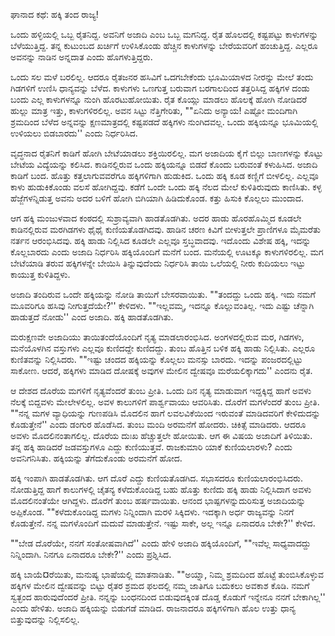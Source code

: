 ಘಾನಾದ ಕಥೆ: ಹಕ್ಕಿ ತಂದ ರಾಜ್ಯ!

ಒಂದು ಹಳ್ಳಿಯಲ್ಲಿ ಒಬ್ಬ ರೈತನಿದ್ದ. ಅವನಿಗೆ ಅಜಾದಿ ಎಂಬ ಒಬ್ಬ ಮಗನಿದ್ದ. ರೈತ ಹೊಲದಲ್ಲಿ ಕಷ್ಟಪಟ್ಟು ಕಾಳುಗಳನ್ನು ಬೆಳೆಯುತ್ತಿದ್ದ. ತನ್ನ ಕುಟುಂಬದ ಖರ್ಚಿಗೆ
ಉಳಿಸಿಕೊಂಡು ಹೆಚ್ಚಿನ ಕಾಳುಗಳನ್ನು ಬೇರೆಯವರಿಗೆ ಹಂಚುತ್ತಿದ್ದ. ಎಲ್ಲರೂ ಅವನನ್ನು ನಾಡಿನ ಅನ್ನದಾತ ಎಂದು ಹೊಗಳುತ್ತಿದ್ದರು.

ಒಂದು ಸಲ ಮಳೆ ಬರಲಿಲ್ಲ. ಆದರೂ ರೈತಜನರ ಹಸಿವಿಗೆ ಒದಗಬೇಕೆಂದು ಭೂಮಿಯಾಳದ ನೀರನ್ನು ಮೇಲೆ ತಂದು ಗಿಡಗಳಿಗೆ ಉಣಿಸಿ ಧಾನ್ಯವನ್ನು ಬೆಳೆದ. ಕಾಳುಗಳು ಒಣಗುತ್ತ 
ಬರುವಾಗ ಬರಗಾಲದಿಂದ ತತ್ತರಿಸಿದ್ದ ಹಕ್ಕಿಗಳ ದಂಡು ಬಂದು ಎಲ್ಲ ಕಾಳುಗಳನ್ನೂ ನುಂಗಿ ಹೊರಟುಹೋಯಿತು. ರೈತ ಕೊಯ್ಲು ಮಾಡಲು ಹೊಲಕ್ಕೆ ಹೋಗಿ ನೋಡಿದರೆ ಹುಲ್ಲು
ಮಾತ್ರ ಇತ್ತು, ಕಾಳುಗಳಿರಲಿಲ್ಲ. ಅವನ ಸಿಟ್ಟು ನೆತ್ತಿಗೇರಿತು, ""ಏನಿದು ಅನ್ಯಾಯ! ಎಷ್ಟೋ ಮಂದಿಗಾಗಿ ಶ್ರಮದಿಂದ ಬೆಳೆದ ಅನ್ನವನ್ನು ಕ್ಷಣಮಾತ್ರದಲ್ಲಿ 
ಕಷ್ಟಪಡದೆ ಹಕ್ಕಿಗಳು ನುಂಗಿದವಲ್ಲ. ಒಂದು ಹಕ್ಕಿಯನ್ನೂ ಭೂಮಿಯಲ್ಲಿ ಉಳಿಯಲು ಬಿಡಬಾರದು'' ಎಂದು ನಿರ್ಧರಿಸಿದ.

ವೃದ್ಧನಾದ ರೈತನಿಗೆ ಕಾಡಿಗೆ ಹೋಗಿ ಬೇಟೆಯಾಡಲು ಶಕ್ತಿಯಿರಲಿಲ್ಲ. ಮಗ ಅಜಾದಿಯ ಕೈಗೆ ಬಿಲ್ಲು ಬಾಣಗಳನ್ನು ಕೊಟ್ಟು ಬೇಟೆಯ ವಿದ್ಯೆಯನ್ನು ಕಲಿಸಿದ. 
ಕಾಡಿನಲ್ಲಿರುವ ಒಂದು ಹಕ್ಕಿಯನ್ನೂ ಬಿಡದೆ ಕೊಂದು ಬರುವಂತೆ ಕಳುಹಿಸಿದ. ಅಜಾದಿ ಕಾಡಿಗೆ ಬಂದ. ಹೊತ್ತು ಕತ್ತಲಾಗುವವರೆಗೂ ಹಕ್ಕಿಗಳಿಗಾಗಿ ಹುಡುಕಿದ. ಒಂದು ಹಕ್ಕಿ 
ಕೂಡ ಕಣ್ಣಿಗೆ ಬೀಳಲಿಲ್ಲ. ಎಲ್ಲವೂ ಕಾಳು ಹುಡುಕಿಕೊಂಡು ವಲಸೆ ಹೋಗಿದ್ದವು. ಕಡೆಗೆ ಒಂದೇ ಒಂದು ಹಕ್ಕಿ ನೆಲದ ಮೇಲೆ ಕುಳಿತಿರುವುದು ಕಾಣಿಸಿತು. ಕಳ್ಳ 
ಹೆಜ್ಜೆಗಳನ್ನಿಡುತ್ತ ಅವನು ಅದರ ಬಳಿಗೆ ಹೋಗಿ ಬಿಗಿಯಾಗಿ ಹಿಡಿದುಕೊಂಡ. ಕತ್ತು ಹಿಸುಕಿ ಕೊಲ್ಲಲು ಮುಂದಾದ.

ಆಗ ಹಕ್ಕಿ ಮಂಜುಳವಾದ ಕಂಠದಲ್ಲಿ ಸುಶ್ರಾವ್ಯವಾಗಿ ಹಾಡತೊಡಗಿತು. ಅದರ ಹಾಡು ಹೊರಹೊಮ್ಮಿದ ಕೂಡಲೇ ಕಾಡಿನಲ್ಲಿರುವ ಮರಗಿಡಗಳು ಥೈಥೈ ಕುಣಿಯತೊಡಗಿದವು. ಹಾಡಿನ 
ಚರಣ ಕಿವಿಗೆ ಬೀಳುತ್ತಲೇ ಪ್ರಾಣಿಗಳೂ ಮೈಮರೆತು ನರ್ತನ ಆರಂಭಿಸಿದವು. ಹಕ್ಕಿ ಹಾಡು ನಿಲ್ಲಿಸಿದ ಕೂಡಲೇ ಎಲ್ಲವೂ ಸ್ತಬ್ಧವಾದವು. ಇದೊಂದು ವಿಶೇಷ ಹಕ್ಕಿ, ಇದನ್ನು
ಕೊಲ್ಲಬಾರದು ಎಂದು ಅಜಾದಿ ನಿರ್ಧರಿಸಿ ಹಕ್ಕಿಯೊಂದಿಗೆ ಮನೆಗೆ ಬಂದ. ಮನೆಯಲ್ಲಿ ಊಟಕ್ಕೂ ಕಾಳುಗಳಿರಲಿಲ್ಲ. ಮಗ ಬೇಟೆಯಾಡಿ ತರುವ ಹಕ್ಕಿಗಳನ್ನೇ ಬೇಯಿಸಿ 
ತಿನ್ನುವುದೆಂದು ನಿರ್ಧರಿಸಿ ತಾಯಿ ಒಲೆಯಲ್ಲಿ ನೀರು ಕುದಿಯಲು ಇಟ್ಟು ಕಾಯುತ್ತ ಕುಳಿತಿದ್ದಳು.

ಅಜಾದಿ ತಂದಿರುವ ಒಂದೇ ಹಕ್ಕಿಯನ್ನು ನೋಡಿ ತಾಯಿಗೆ ಬೇಸರವಾಯಿತು. ""ತಂದದ್ದು ಒಂದು ಹಕ್ಕಿ. ಇದು ನಮಗೆ ಮೂವರಿಗೂ ಹಸಿವು ನೀಗುತ್ತದೆಯೇ?'' ಕೇಳಿದಳು. 
""ಇಲ್ಲವಮ್ಮ, ಇದನ್ನೂ ಕೊಲ್ಲುವಂತಿಲ್ಲ. ಇದು ಎಷ್ಟು ಚೆನ್ನಾಗಿ ಹಾಡುತ್ತದೆ ನೋಡು'' ಎಂದ ಅಜಾದಿ. ಹಕ್ಕಿ ಹಾಡತೊಡಗಿತು. 

ಮರುಕ್ಷಣವೇ ಅಜಾದಿಯು ತಾಯಿತಂದೆಯೊಂದಿಗೆ ನೃತ್ಯ ಮಾಡಲಾರಂಭಿಸಿದ. ಅಂಗಳದಲ್ಲಿರುವ ಮರ, ಗಿಡಗಳು, ಮನೆಯೊಳಗಿನ ವಸ್ತುಗಳು ಎಲ್ಲವೂ ಕುಣಿದದ್ದೇ ಕುಣಿದದ್ದು.
ತುಂಬ ಹೊತ್ತಿನ ಬಳಿಕ ಹಕ್ಕಿ ಹಾಡು ನಿಲ್ಲಿಸಿತು. ಎಲ್ಲರೂ ಕುಣಿತವನ್ನು ನಿಲ್ಲಿಸಿದರು. ""ಇಷ್ಟು ಚಂದದ ಹಕ್ಕಿಯನ್ನು ಕೊಲ್ಲಲು ಮನಸ್ಸು ಬಾರದು. ಇದನ್ನು 
ಪಂಜರದಲ್ಲಿಟ್ಟು ಸಾಕೋಣ. ಆದರೆ, ಹಕ್ಕಿಗಳು ಮಾಡಿದ ದೋಷಕ್ಕೆ ಅವುಗಳ ಮೇಲಿನ ದ್ವೇಷವೂ ಮರೆಯಲಿಕ್ಕಾಗದು'' ಎಂದನು ರೈತ.

ಆ ದೇಶದ ದೊರೆಯ ಮಗಳಿಗೆ ನೃತ್ಯವೆಂದರೆ ತುಂಬ ಪ್ರೀತಿ. ಒಂದು ದಿನ ನೃತ್ಯ ಮಾಡುವಾಗ ಇದ್ದಕ್ಕಿದ್ದ ಹಾಗೆ ಅವಳು ನೆಲಕ್ಕೆ ಬಿದ್ದವಳು ಮೇಲೇಳಲಿಲ್ಲ. ಅವಳ 
ಕಾಲುಗಳಿಗೆ ಪಾರ್ಶ್ವವಾಯು ಆವರಿಸಿತು. ದೊರೆಗೆ ಮಗಳೆಂದರೆ ತುಂಬ ಪ್ರೀತಿ. ""ನನ್ನ ಮಗಳ ವ್ಯಾಧಿಯನ್ನು ಗುಣಪಡಿಸಿ ಮೊದಲಿನ ಹಾಗೆ ಲವಲವಿಕೆಯಿಂದ ಇರುವಂತೆ 
ಮಾಡಿದವರಿಗೆ ಕೇಳಿದುದನ್ನು ಕೊಡುತ್ತೇನೆ'' ಎಂದು ಡಂಗುರ ಹೊಡೆಸಿದ. ತುಂಬ ಮಂದಿ ಅರಮನೆಗೆ ಹೋದರು. ಚಿಕಿತ್ಸೆ ಮಾಡಿದರು. ಆದರೂ ಅವಳು ಮೊದಲಿನಂತಾಗಲಿಲ್ಲ.
ದೊರೆಯ ದುಃಖ ಹೆಚ್ಚುತ್ತಲೇ ಹೋಯಿತು. ಆಗ ಈ ವಿಷಯ ಅಜಾದಿಗೆ ತಿಳಿಯಿತು. ತನ್ನ ಹಕ್ಕಿ ಹಾಡಿದರೆ ಜಡವಸ್ತುಗಳೂ ಎದ್ದು ಕುಣಿಯುತ್ತವೆ. ರಾಜಕುಮಾರಿ ಯಾಕೆ
ಕುಣಿಯಲಾರಳು? ಎಂದು ಅವನಿಗನಿಸಿತು. ಹಕ್ಕಿಯನ್ನು ತೆಗೆದುಕೊಂಡು ಅರಮನೆಗೆ ಹೋದ.

ಹಕ್ಕಿ ಇಂಪಾಗಿ ಹಾಡತೊಡಗಿತು. ಆಗ ದೊರೆ ಎದ್ದು ಕುಣಿಯತೊಡಗಿದ. ಸಭಾಸದರೂ ಕುಣಿಯಲಾರಂಭಿಸಿದರು. ನೋಡುತ್ತಿದ್ದ ಹಾಗೆ ಕಾಲುಗಳಲ್ಲಿ ಚೈತನ್ಯ 
ಕಳೆದುಕೊಂಡಿದ್ದ ಬಹು ಹೊತ್ತು ಕುಣಿದು ಹಕ್ಕಿ ಹಾಡು ನಿಲ್ಲಿಸಿದಾಗ ಅವಳು ಮೊದಲಿನಂತೆಯೇ ಆಗಿದ್ದಳು. ದೊರೆಗೆ ತುಂಬ ಹರ್ಷವಾಯಿತು. ಆನಂದ 
ಭಾಷ್ಪಗಳನ್ನುದುರಿಸುತ್ತ ಅಜಾದಿಯನ್ನು ಅಪ್ಪಿಕೊಂಡ. ""ಕಳೆದುಕೊಂಡಿದ್ದ ಮಗಳು ನಿನ್ನಿಂದಾಗಿ ಮರಳಿ ಸಿಕ್ಕಿದಳು. ಇದಕ್ಕಾಗಿ ಅರ್ಧ ರಾಜ್ಯವನ್ನು
ನಿನಗೆ ಕೊಡುತ್ತೇನೆ. ನನ್ನ ಮಗಳೊಂದಿಗೆ ಮದುವೆ ಮಾಡುತ್ತೇನೆ. ಇಷ್ಟು ಸಾಕೇ, ಅಲ್ಲ ಇನ್ನೂ ಏನಾದರೂ ಬೇಕೇ?'' ಕೇಳಿದ.

""ಬೇಡ ದೊರೆಯೇ, ನನಗೆ ಸಂತೋಷವಾಗಿದೆ'' ಎಂದು ಹೇಳಿ ಅಜಾದಿ ಹಕ್ಕಿಯೊಂದಿಗೆ, ""ಇವೆಲ್ಲ ಸಾಧ್ಯವಾದದ್ದು ನಿನ್ನಿಂದಾಗಿ. ನಿನಗೂ ಏನಾದರೂ ಬೇಕೇ?'' 
ಎಂದು ಪ್ರಶ್ನಿಸಿದ.

ಹಕ್ಕಿ ಬಾಯೆ¤ರೆಯಿತು, ಮನುಷ್ಯ ಭಾಷೆಯಲ್ಲಿ ಮಾತನಾಡಿತು. ""ಅಯ್ನಾ, ನಿಮ್ಮ ಶ್ರಮದಿಂದ ಹೊಟ್ಟೆ ತುಂಬಿಸಿಕೊಳ್ಳುವ ಹಕ್ಕಿಗಳ ಮೇಲಿನ ದ್ವೇಷವನ್ನು
ಬಿಟ್ಟು ರೈತರ ಶ್ರಮದ ಫ‌ಲದಲ್ಲಿ ನಮ್ಮ ಜಾತಿಗೂ ಬದುಕಲು ಅವಕಾಶ ಕೊಡಿ. ನಮಗೆ ಸ್ವತ್ಛಂದ ಹಾರುವುದೆಂದರೆ ಪ್ರೀತಿ. ನನ್ನನ್ನು ಬಂಧನದಿಂದ 
ಬಿಡುವುದಕ್ಕಿಂತ ದೊಡ್ಡ ಕೊಡುಗೆ ಇನ್ನೇನೂ ನನಗೆ ಬೇಕಾಗಿಲ್ಲ'' ಎಂದು ಹೇಳಿತು. ಅಜಾದಿ ಹಕ್ಕಿಯನ್ನು ಬಿಡುಗಡೆ ಮಾಡಿದ. ರಾಜನಾದರೂ ಹಕ್ಕಿಗಳಿಗಾಗಿ
ಹೊಲ ಉತ್ತು ಧಾನ್ಯ ಬಿತ್ತುವುದನ್ನು ನಿಲ್ಲಿಸಲಿಲ್ಲ.